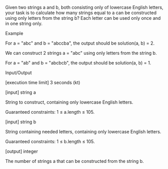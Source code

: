 Given two strings a and b, both consisting only of lowercase English letters, your task is to calculate how many strings equal to a can be constructed using only letters from the string b? Each letter can be used only once and in one string only.

Example

For a = "abc" and b = "abccba", the output should be solution(a, b) = 2.

We can construct 2 strings a = "abc" using only letters from the string b.

For a = "ab" and b = "abcbcb", the output should be solution(a, b) = 1.

Input/Output

[execution time limit] 3 seconds (kt)

[input] string a

String to construct, containing only lowercase English letters.

Guaranteed constraints:
1 ≤ a.length ≤ 105.

[input] string b

String containing needed letters, containing only lowercase English letters.

Guaranteed constraints:
1 ≤ b.length ≤ 105.

[output] integer

The number of strings a that can be constructed from the string b.